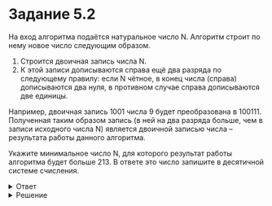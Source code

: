 # Задание 5.2

На вход алгоритма подаётся натуральное число N. Алгоритм строит по нему новое число следующим образом.
1. Строится двоичная запись числа N.
2. К этой записи дописываются справа ещё два разряда по следующему правилу: если N чётное, в конец числа (справа) дописываются два нуля, в противном случае справа дописываются две единицы.

Например, двоичная запись 1001 числа 9 будет преобразована в 100111. Полученная таким образом запись (в ней на два разряда больше, чем в записи исходного числа N) является двоичной записью числа – результата работы данного алгоритма.

Укажите минимальное число N, для которого результат работы алгоритма будет больше 213. В ответе это число запишите в десятичной системе счисления.

<details>
<summary>Ответ</summary>
53
</details>

<details>
<summary>Решение</summary>

```python
for n in range(500):
    b = bin(n)[2:]
    if n % 2 == 0:
        b += ’00’
    else:
        b += ’11’
    if int(b, 2) > 213:
        print(n)
        break
```

</details>